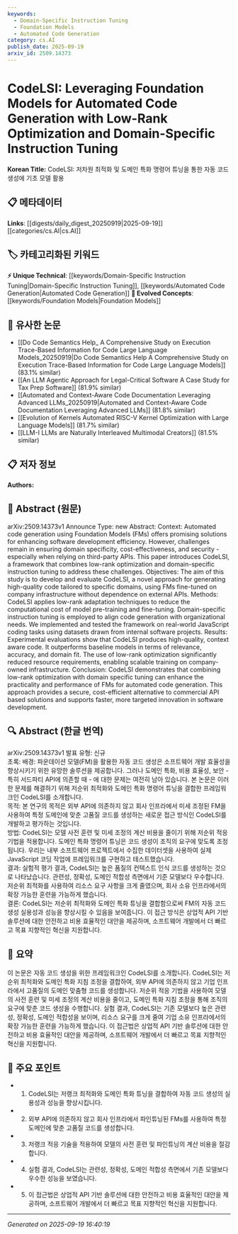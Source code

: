 ```yaml
---
keywords:
  - Domain-Specific Instruction Tuning
  - Foundation Models
  - Automated Code Generation
category: cs.AI
publish_date: 2025-09-19
arxiv_id: 2509.14373
---
```


<!-- KEYWORD_LINKING_METADATA:
{
  "processed_timestamp": "2025-09-22 21:52:42.345573",
  "vocabulary_version": "1.0",
  "selected_keywords": [
    "Domain-Specific Instruction Tuning",
    "Foundation Models",
    "Automated Code Generation"
  ],
  "rejected_keywords": [
    "Optimization"
  ],
  "similarity_scores": {
    "Domain-Specific Instruction Tuning": 0.82,
    "Foundation Models": 0.78,
    "Automated Code Generation": 0.79
  },
  "extraction_method": "AI_prompt_based",
  "budget_applied": true
}
-->


# CodeLSI: Leveraging Foundation Models for Automated Code Generation with Low-Rank Optimization and Domain-Specific Instruction Tuning

**Korean Title:** CodeLSI: 저차원 최적화 및 도메인 특화 명령어 튜닝을 통한 자동 코드 생성에 기초 모델 활용

## 📋 메타데이터

**Links**: [[digests/daily_digest_20250919|2025-09-19]]   [[categories/cs.AI|cs.AI]]

## 🏷️ 카테고리화된 키워드
**⚡ Unique Technical**: [[keywords/Domain-Specific Instruction Tuning|Domain-Specific Instruction Tuning]], [[keywords/Automated Code Generation|Automated Code Generation]]
**🚀 Evolved Concepts**: [[keywords/Foundation Models|Foundation Models]]

## 🔗 유사한 논문
- [[Do Code Semantics Help_ A Comprehensive Study on Execution Trace-Based Information for Code Large Language Models_20250919|Do Code Semantics Help A Comprehensive Study on Execution Trace-Based Information for Code Large Language Models]] (83.1% similar)
- [[An LLM Agentic Approach for Legal-Critical Software A Case Study for Tax Prep Software]] (81.9% similar)
- [[Automated and Context-Aware Code Documentation Leveraging Advanced LLMs_20250919|Automated and Context-Aware Code Documentation Leveraging Advanced LLMs]] (81.8% similar)
- [[Evolution of Kernels Automated RISC-V Kernel Optimization with Large Language Models]] (81.7% similar)
- [[LLM-I LLMs are Naturally Interleaved Multimodal Creators]] (81.5% similar)

## 📋 저자 정보

**Authors:** 

## 📄 Abstract (원문)

arXiv:2509.14373v1 Announce Type: new 
Abstract: Context: Automated code generation using Foundation Models (FMs) offers promising solutions for enhancing software development efficiency. However, challenges remain in ensuring domain specificity, cost-effectiveness, and security - especially when relying on third-party APIs. This paper introduces CodeLSI, a framework that combines low-rank optimization and domain-specific instruction tuning to address these challenges.
  Objectives: The aim of this study is to develop and evaluate CodeLSI, a novel approach for generating high-quality code tailored to specific domains, using FMs fine-tuned on company infrastructure without dependence on external APIs.
  Methods: CodeLSI applies low-rank adaptation techniques to reduce the computational cost of model pre-training and fine-tuning. Domain-specific instruction tuning is employed to align code generation with organizational needs. We implemented and tested the framework on real-world JavaScript coding tasks using datasets drawn from internal software projects.
  Results: Experimental evaluations show that CodeLSI produces high-quality, context aware code. It outperforms baseline models in terms of relevance, accuracy, and domain fit. The use of low-rank optimization significantly reduced resource requirements, enabling scalable training on company-owned infrastructure.
  Conclusion: CodeLSI demonstrates that combining low-rank optimization with domain specific tuning can enhance the practicality and performance of FMs for automated code generation. This approach provides a secure, cost-efficient alternative to commercial API based solutions and supports faster, more targeted innovation in software development.

## 🔍 Abstract (한글 번역)

arXiv:2509.14373v1 발표 유형: 신규  
초록: 배경: 파운데이션 모델(FM)을 활용한 자동 코드 생성은 소프트웨어 개발 효율성을 향상시키기 위한 유망한 솔루션을 제공합니다. 그러나 도메인 특화, 비용 효율성, 보안 - 특히 서드파티 API에 의존할 때 - 에 대한 문제는 여전히 남아 있습니다. 본 논문은 이러한 문제를 해결하기 위해 저순위 최적화와 도메인 특화 명령어 튜닝을 결합한 프레임워크인 CodeLSI를 소개합니다.  
목적: 본 연구의 목적은 외부 API에 의존하지 않고 회사 인프라에서 미세 조정된 FM을 사용하여 특정 도메인에 맞춘 고품질 코드를 생성하는 새로운 접근 방식인 CodeLSI를 개발하고 평가하는 것입니다.  
방법: CodeLSI는 모델 사전 훈련 및 미세 조정의 계산 비용을 줄이기 위해 저순위 적응 기법을 적용합니다. 도메인 특화 명령어 튜닝은 코드 생성이 조직의 요구에 맞도록 조정됩니다. 우리는 내부 소프트웨어 프로젝트에서 수집한 데이터셋을 사용하여 실제 JavaScript 코딩 작업에 프레임워크를 구현하고 테스트했습니다.  
결과: 실험적 평가 결과, CodeLSI는 높은 품질의 컨텍스트 인식 코드를 생성하는 것으로 나타났습니다. 관련성, 정확성, 도메인 적합성 측면에서 기준 모델보다 우수합니다. 저순위 최적화를 사용하여 리소스 요구 사항을 크게 줄였으며, 회사 소유 인프라에서의 확장 가능한 훈련을 가능하게 했습니다.  
결론: CodeLSI는 저순위 최적화와 도메인 특화 튜닝을 결합함으로써 FM의 자동 코드 생성 실용성과 성능을 향상시킬 수 있음을 보여줍니다. 이 접근 방식은 상업적 API 기반 솔루션에 대한 안전하고 비용 효율적인 대안을 제공하며, 소프트웨어 개발에서 더 빠르고 목표 지향적인 혁신을 지원합니다.

## 📝 요약

이 논문은 자동 코드 생성을 위한 프레임워크인 CodeLSI를 소개합니다. CodeLSI는 저순위 최적화와 도메인 특화 지침 조정을 결합하여, 외부 API에 의존하지 않고 기업 인프라에서 고품질의 도메인 맞춤형 코드를 생성합니다. 저순위 적응 기법을 사용하여 모델의 사전 훈련 및 미세 조정의 계산 비용을 줄이고, 도메인 특화 지침 조정을 통해 조직의 요구에 맞춘 코드 생성을 수행합니다. 실험 결과, CodeLSI는 기존 모델보다 높은 관련성, 정확성, 도메인 적합성을 보이며, 리소스 요구를 크게 줄여 기업 소유 인프라에서의 확장 가능한 훈련을 가능하게 했습니다. 이 접근법은 상업적 API 기반 솔루션에 대한 안전하고 비용 효율적인 대안을 제공하며, 소프트웨어 개발에서 더 빠르고 목표 지향적인 혁신을 지원합니다.

## 🎯 주요 포인트

- 1. CodeLSI는 저랭크 최적화와 도메인 특화 튜닝을 결합하여 자동 코드 생성의 실용성과 성능을 향상시킵니다.

- 2. 외부 API에 의존하지 않고 회사 인프라에서 파인튜닝된 FMs를 사용하여 특정 도메인에 맞춘 고품질 코드를 생성합니다.

- 3. 저랭크 적응 기술을 적용하여 모델의 사전 훈련 및 파인튜닝의 계산 비용을 절감합니다.

- 4. 실험 결과, CodeLSI는 관련성, 정확성, 도메인 적합성 측면에서 기존 모델보다 우수한 성능을 보였습니다.

- 5. 이 접근법은 상업적 API 기반 솔루션에 대한 안전하고 비용 효율적인 대안을 제공하며, 소프트웨어 개발에서 더 빠르고 목표 지향적인 혁신을 지원합니다.

---

*Generated on 2025-09-19 16:40:19*